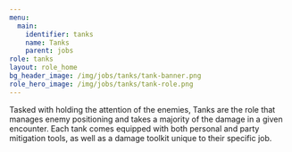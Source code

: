 ```yaml
---
menu:
  main:
    identifier: tanks
    name: Tanks
    parent: jobs
role: tanks
layout: role_home
bg_header_image: /img/jobs/tanks/tank-banner.png
role_hero_image: /img/jobs/tanks/tank-role.png
---
```

Tasked with holding the attention of the enemies, Tanks are the role that manages enemy positioning and takes a majority of the damage in a given encounter. Each tank comes equipped with both personal and party mitigation tools, as well as a damage toolkit unique to their specific job.